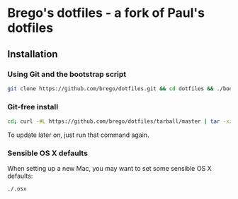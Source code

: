 # Brego's dotfiles - a fork of Paul's dotfiles

## Installation

### Using Git and the bootstrap script

```bash
git clone https://github.com/brego/dotfiles.git && cd dotfiles && ./bootstrap.sh
```

### Git-free install

```bash
cd; curl -#L https://github.com/brego/dotfiles/tarball/master | tar -xzv --strip-components 1 --exclude={README.md,bootstrap.sh}
```

To update later on, just run that command again.

### Sensible OS X defaults

When setting up a new Mac, you may want to set some sensible OS X defaults:

```bash
./.osx
```